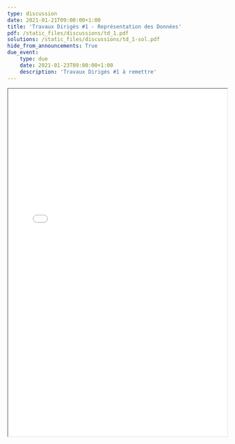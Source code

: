 ```yaml
---
type: discussion
date: 2021-01-21T09:00:00+1:00
title: 'Travaux Dirigés #1 - Représentation des Données'
pdf: /static_files/discussions/td_1.pdf
solutions: /static_files/discussions/td_1-sol.pdf
hide_from_announcements: True
due_event:
    type: due
    date: 2021-01-23T09:00:00+1:00
    description: 'Travaux Dirigés #1 à remettre'
---
```

<iframe src="{{ page.pdf | prepend: site.baseurl | prepend : site.url}}" width="100%" height="800em"></iframe>
